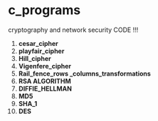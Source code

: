 # c_programs

cryptography and network security CODE !!!

 1. **cesar_cipher**
 2. **playfair_cipher** 
 3. **Hill_cipher**
 4. **Vigenfere_cipher**
 5. **Rail_fence_rows _columns_transformations** 
 6. **RSA ALGORITHM**
 7. **DIFFIE_HELLMAN**
 8. **MD5**
 9. **SHA_1**
 10. **DES**
